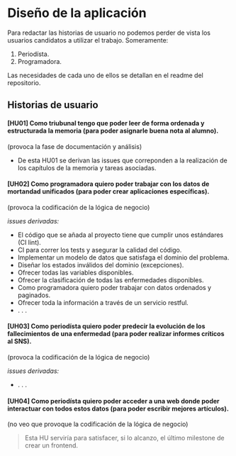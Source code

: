 # Diseño de la aplicación

Para redactar las historias de usuario no podemos perder de vista los usuarios candidatos a utilizar el trabajo. Someramente:
1. Periodísta.
2. Programadora.

Las necesidades de cada uno de ellos se detallan en el readme del repositorio.

## Historias de usuario
#### [HU01] Como triubunal tengo que poder leer de forma ordenada y estructurada la memoria (para poder asignarle buena nota al alumno).
(provoca la fase de documentación y análisis)

- De esta HU01 se derivan las issues que correponden a la realización de los capítulos de la memoria y tareas asociadas.

#### [UH02] Como programadora quiero poder trabajar con los datos de mortandad unificados (para poder crear aplicaciones específicas).
(provoca la codificación de la lógica de negocio)

_issues derivadas:_
- El código que se añada al proyecto tiene que cumplir unos estándares (CI lint).
- CI para correr los tests y asegurar la calidad del código.
- Implementar un modelo de datos que satisfaga el dominio del problema.
- Diseñar los estados inválidos del dominio (excepciones).
- Ofrecer todas las variables disponibles.
- Ofrecer la clasificación de todas las enfermedades disponibles.
- Como programadora quiero poder trabajar con datos ordenados y paginados.
- Ofrecer toda la información a través de un servicio restful.
- . . .


#### [UH03] Como periodísta quiero poder predecir la evolución de los fallecimientos de una enfermedad (para poder realizar informes críticos al SNS).
(provoca la codificación de la lógica de negocio)

_issues derivadas:_
- . . .

#### [UH04] Como periodísta quiero poder acceder a una web donde poder interactuar con todos estos datos (para poder escribir mejores artículos).
(no veo que provoque la codificación de la lógica de negocio)

> Esta HU serviría para satisfacer, si lo alcanzo, el último milestone de crear un frontend.
